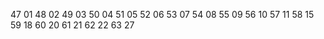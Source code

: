 47 01
48 02
49 03
50 04
51 05
52 06
53 07
54 08
55 09
56 10
57 11
58 15
59 18
60 20
61 21
62 22
63 27
